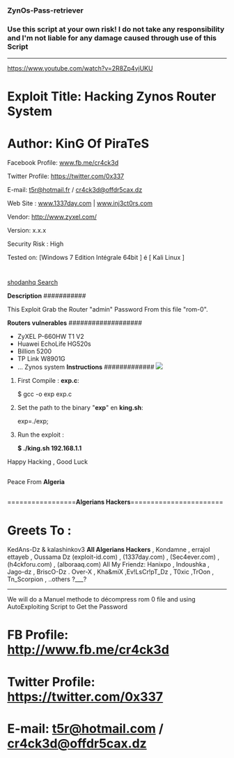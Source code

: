 ### **ZynOs-Pass-retriever**

### **Use this script at your own risk! I do not take any responsibility and I'm not liable for any damage caused through use of this Script**

----------
https://www.youtube.com/watch?v=2R8Zp4vjUKU 

# Exploit Title: Hacking Zynos Router System
# Author: KinG Of PiraTeS
Facebook Profile: www.fb.me/cr4ck3d

Twitter Profile: https://twitter.com/0x337

E-mail: t5r@hotmail.fr / cr4ck3d@offdr5cax.dz

Web Site : www.1337day.com | www.inj3ct0rs.com

Vendor: http://www.zyxel.com/

Version: x.x.x

Security Risk : High

Tested on: [Windows 7 Edition Intégrale 64bit ] é [ Kali Linux ]

#

[shodanhq Search](http://www.shodanhq.com/search?q=RomPager)

**Description**
###########

This Exploit Grab the Router "admin" Password From this file "rom-0".

**Routers vulnerables**
###################

- ZyXEL P-660HW T1 V2
- Huawei EchoLife HG520s
- Billion 5200
- TP Link W8901G
- ... Zynos system 
**Instructions**
#############
![](https://pbs.twimg.com/media/Cy8-qS8WQAAGHUR.jpg)
1. First Compile : **exp.c**:

    $ gcc -o exp exp.c
    
2. Set the path to the binary "**exp**" en **king.sh**:

    exp=./exp;
    
3. Run the exploit :

    **$ ./king.sh 192.168.1.1**

Happy Hacking , Good Luck

##

Peace From **Algeria**

##
=================**Algerians Hackers**=======================
# Greets To : 
   KedAns-Dz & kalashinkov3 **All Algerians Hackers** , Kondamne ,  errajol ettayeb , Oussama Dz
   (exploit-id.com) , (1337day.com) , (Sec4ever.com) , (h4ckforu.com) , (alboraaq.com)
   All My Friendz: Hanixpo , Indoushka , Jago-dz , BriscO-Dz . Over-X , Kha&miX ,Ev!LsCr!pT_Dz , T0xic ,TrOon , Tn_Scorpion , ..others ?___?


----------


We will do a Manuel methode to décompress rom 0 file 
and using AutoExploiting Script to Get the Password

# FB Profile: http://www.fb.me/cr4ck3d
# Twitter Profile: https://twitter.com/0x337
# E-mail: t5r@hotmail.com / cr4ck3d@offdr5cax.dz
